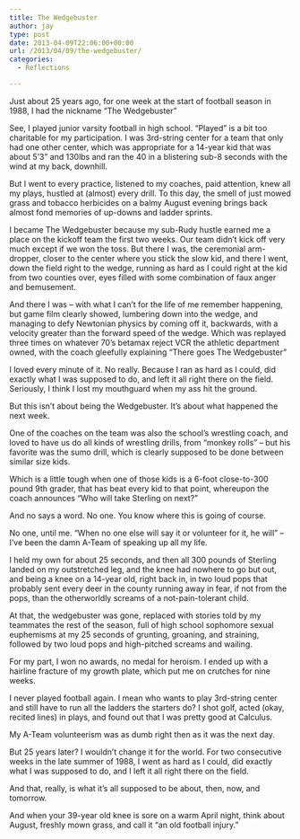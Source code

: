 ```yaml
---
title: The Wedgebuster
author: jay
type: post
date: 2013-04-09T22:06:00+00:00
url: /2013/04/09/the-wedgebuster/
categories:
  - Reflections

---
```

Just about 25 years ago, for one week at the start of football season in 1988, I had the nickname “The Wedgebuster”

See, I played junior varsity football in high school. “Played” is a bit too charitable for my participation. I was 3rd-string center for a team that only had one other center, which was appropriate for a 14-year kid that was about 5’3” and 130lbs and ran the 40 in a blistering sub-8 seconds with the wind at my back, downhill.

But I went to every practice, listened to my coaches, paid attention, knew all my plays, hustled at (almost) every drill. To this day, the smell of just mowed grass and tobacco herbicides on a balmy August evening brings back almost fond memories of up-downs and ladder sprints.

I became The Wedgebuster because my sub-Rudy hustle earned me a place on the kickoff team the first two weeks. Our team didn’t kick off very much except if we won the toss. But there I was, the ceremonial arm-dropper, closer to the center where you stick the slow kid, and there I went, down the field right to the wedge, running as hard as I could right at the kid from two counties over, eyes filled with some combination of faux anger and bemusement.

And there I was &#8211; with what I can’t for the life of me remember happening, but game film clearly showed, lumbering down into the wedge, and managing to defy Newtonian physics by coming off it, backwards, with a velocity greater than the forward speed of the wedge. Which was replayed three times on whatever 70’s betamax reject VCR the athletic department owned, with the coach gleefully explaining “There goes The Wedgebuster”

I loved every minute of it. No really. Because I ran as hard as I could, did exactly what I was supposed to do, and left it all right there on the field. Seriously, I think I lost my mouthguard when my ass hit the ground.

But this isn’t about being the Wedgebuster. It’s about what happened the next week.

One of the coaches on the team was also the school’s wrestling coach, and loved to have us do all kinds of wrestling drills, from “monkey rolls” &#8211; but his favorite was the sumo drill, which is clearly supposed to be done between similar size kids.

Which is a little tough when one of those kids is a 6-foot close-to-300 pound 9th grader, that has beat every kid to that point, whereupon the coach announces “Who will take Sterling on next?”

And no says a word. No one. You know where this is going of course.

No one, until me. “When no one else will say it or volunteer for it, he will” &#8211; I’ve been the damn A-Team of speaking up all my life.

I held my own for about 25 seconds, and then all 300 pounds of Sterling landed on my outstretched leg, and the knee had nowhere to go but out, and being a knee on a 14-year old, right back in, in two loud pops that probably sent every deer in the county running away in fear, if not from the pops, than the otherworldly screams of a not-pain-tolerant child.

At that, the wedgebuster was gone, replaced with stories told by my teammates the rest of the season, full of high school sophomore sexual euphemisms at my 25 seconds of grunting, groaning, and straining, followed by two loud pops and high-pitched screams and wailing.

For my part, I won no awards, no medal for heroism. I ended up with a hairline fracture of my growth plate, which put me on crutches for nine weeks.

I never played football again. I mean who wants to play 3rd-string center and still have to run all the ladders the starters do? I shot golf, acted (okay, recited lines) in plays, and found out that I was pretty good at Calculus.

My A-Team volunteerism was as dumb right then as it was the next day.

But 25 years later? I wouldn’t change it for the world. For two consecutive weeks in the late summer of 1988, I went as hard as I could, did exactly what I was supposed to do, and I left it all right there on the field.

And that, really, is what it’s all supposed to be about, then, now, and tomorrow.

And when your 39-year old knee is sore on a warm April night, think about August, freshly mown grass, and call it “an old football injury.”